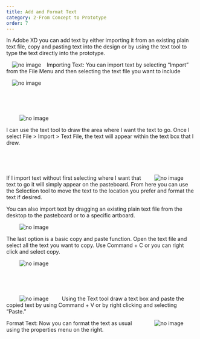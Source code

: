 ```yaml
---
title: Add and Format Text
category: 2-From Concept to Prototype
order: 7
---
```


In Adobe XD you can add text by either importing it from an existing plain text file, copy and pasting text into the design or by using the text tool to type the text directly into the prototype.  

<img style="padding: 0px 15px; float: left" src="https://iwilfried.github.io/Adobe-XD-eBook/images/XD-AddText-01.png
" alt="no image"/>Importing Text: You can import text by selecting “Import” from the File Menu and then selecting the text file you want to include  

<img style="padding: 0px 15px"  src="https://iwilfried.github.io/Adobe-XD-eBook/images/XD-AddText-02.png
" alt="no image"/>  

&nbsp;   

&nbsp;   

<img style="padding: 0px 35px; float: left" src="https://iwilfried.github.io/Adobe-XD-eBook/images/XD-AddText-03.png
" alt="no image"/>  

&nbsp;   

I can use the text tool to draw the area where I want the text to go. Once I select File > Import > Text File, the text will appear within the text box that I drew.  

&nbsp;   

&nbsp;   

<img style="padding: 0px 35px; float: right" src="https://iwilfried.github.io/Adobe-XD-eBook/images/XD-AddText-04.png
" alt="no image"/>  

If I import text without first selecting where I want that text to go it will simply appear on the pasteboard. From here you can use the Selection tool to move the text to the location you prefer and format the text if desired.  

You can also import text by dragging an existing plain text file from the desktop to the pasteboard or to a specific artboard.  

<img style="padding: 0px 35px" src="https://iwilfried.github.io/Adobe-XD-eBook/images/XD-AddText-05.png
" alt="no image"/>  

The last option is a basic copy and paste function.
Open the text file and select all the text you want to copy. Use Command + C or you can right click and select copy.  

<img style="padding: 0px 35px; float: left" src="https://iwilfried.github.io/Adobe-XD-eBook/images/XD-AddText-06.png
" alt="no image"/>  

&nbsp;   

&nbsp;   

&nbsp;   

<img style="padding: 0px 35px; float:left" src="https://iwilfried.github.io/Adobe-XD-eBook/images/XD-AddText-07.png
" alt="no image"/>Using the Text tool draw a text box and paste the copied text by using Command + V or by right clicking and selecting “Paste.”  

<img style="padding: 0px 35px; float:right" src="https://iwilfried.github.io/Adobe-XD-eBook/images/XD-AddText-07.png
" alt="no image"/>Format Text: Now you can format the text as usual using the properties menu on the right.  

&nbsp;   

&nbsp;   
